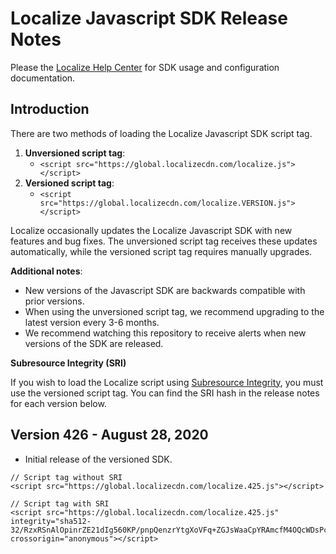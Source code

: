 # Localize Javascript SDK Release Notes

Please the [Localize Help Center](https://help.localizejs.com/docs/library-api) for SDK usage and configuration documentation.

## Introduction

There are two methods of loading the Localize Javascript SDK script tag.

1. **Unversioned script tag**: 
    - `<script src="https://global.localizecdn.com/localize.js"></script>`
2. **Versioned script tag**:
    - `<script src="https://global.localizecdn.com/localize.VERSION.js"></script>`

Localize occasionally updates the Localize Javascript SDK with new features and bug fixes. The unversioned script tag receives these updates automatically, while the versioned script tag requires manually upgrades.


**Additional notes**:
- New versions of the Javascript SDK are backwards compatible with prior versions.
- When using the unversioned script tag, we recommend upgrading to the latest version every 3-6 months.
- We recommend watching this repository to receive alerts when new versions of the SDK are released.


**Subresource Integrity (SRI)**

If you wish to load the Localize script using [Subresource Integrity](https://developer.mozilla.org/en-US/docs/Web/Security/Subresource_Integrity), you must use the versioned script tag. You can find the SRI hash in the release notes for each version below.


## Version 426 - August 28, 2020

 * Initial release of the versioned SDK.

```
// Script tag without SRI
<script src="https://global.localizecdn.com/localize.425.js"></script>

// Script tag with SRI
<script src="https://global.localizecdn.com/localize.425.js" integrity="sha512-32/RzxRSnAlOpinrZE21dIg560KP/pnpQenzrYtgXoVFq+ZGJsWaaCpYRAmcfM4OQcWDsPcdQNBIcetGke9wyg==" crossorigin="anonymous"></script>
```
